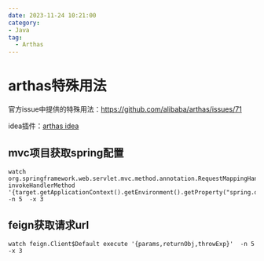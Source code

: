 ```yaml
---
date: 2023-11-24 10:21:00
category:
- Java
tag:
  - Arthas
---
```



# arthas特殊用法

官方issue中提供的特殊用法：https://github.com/alibaba/arthas/issues/71

idea插件：[arthas idea](https://plugins.jetbrains.com/plugin/13581-arthas-idea)

<!--more-->

## mvc项目获取spring配置

```
watch org.springframework.web.servlet.mvc.method.annotation.RequestMappingHandlerAdapter invokeHandlerMethod '{target.getApplicationContext().getEnvironment().getProperty("spring.datasource.url")}'  -n 5  -x 3
```

## feign获取请求url

```
watch feign.Client$Default execute '{params,returnObj,throwExp}'  -n 5  -x 3 
```